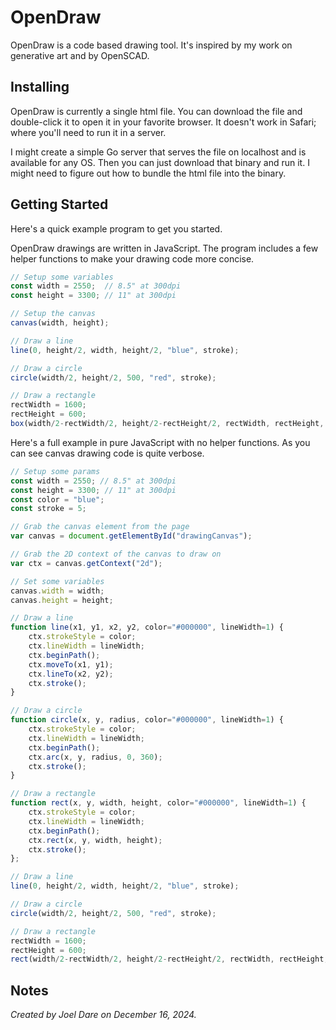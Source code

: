 # OpenDraw

OpenDraw is a code based drawing tool. It's inspired by my work on generative art and by OpenSCAD.


## Installing

OpenDraw is currently a single html file. You can download the file and double-click it to open it in your favorite browser. It doesn't work in Safari; where you'll need to run it in a server.

I might create a simple Go server that serves the file on localhost and is available for any OS. Then you can just download that binary and run it. I might need to figure out how to bundle the html file into the binary.


## Getting Started

Here's a quick example program to get you started.

OpenDraw drawings are written in JavaScript. The program includes a few helper functions to make your drawing code more concise.

```JavaScript
// Setup some variables
const width = 2550;  // 8.5" at 300dpi
const height = 3300; // 11" at 300dpi

// Setup the canvas
canvas(width, height);

// Draw a line
line(0, height/2, width, height/2, "blue", stroke);

// Draw a circle
circle(width/2, height/2, 500, "red", stroke);

// Draw a rectangle
rectWidth = 1600;
rectHeight = 600;
box(width/2-rectWidth/2, height/2-rectHeight/2, rectWidth, rectHeight, "green", stroke);
```

Here's a full example in pure JavaScript with no helper functions. As you can see canvas drawing code is quite verbose.

```JavaScript
// Setup some params
const width = 2550; // 8.5" at 300dpi
const height = 3300; // 11" at 300dpi
const color = "blue";
const stroke = 5;

// Grab the canvas element from the page
var canvas = document.getElementById("drawingCanvas");

// Grab the 2D context of the canvas to draw on
var ctx = canvas.getContext("2d");

// Set some variables
canvas.width = width;
canvas.height = height;

// Draw a line
function line(x1, y1, x2, y2, color="#000000", lineWidth=1) {
    ctx.strokeStyle = color;
    ctx.lineWidth = lineWidth;
    ctx.beginPath();
    ctx.moveTo(x1, y1);
    ctx.lineTo(x2, y2);
    ctx.stroke();
}

// Draw a circle
function circle(x, y, radius, color="#000000", lineWidth=1) {
    ctx.strokeStyle = color;
    ctx.lineWidth = lineWidth;
    ctx.beginPath();
    ctx.arc(x, y, radius, 0, 360);
    ctx.stroke();
}

// Draw a rectangle
function rect(x, y, width, height, color="#000000", lineWidth=1) {
    ctx.strokeStyle = color;
    ctx.lineWidth = lineWidth;
    ctx.beginPath();
    ctx.rect(x, y, width, height);
    ctx.stroke();
};

// Draw a line
line(0, height/2, width, height/2, "blue", stroke);

// Draw a circle
circle(width/2, height/2, 500, "red", stroke);

// Draw a rectangle
rectWidth = 1600;
rectHeight = 600;
rect(width/2-rectWidth/2, height/2-rectHeight/2, rectWidth, rectHeight, "green", stroke);
```


## Notes

_Created by Joel Dare on December 16, 2024._
